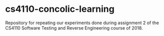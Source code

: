 # cs4110-concolic-learning
Repository for repeating our experiments done during assignment 2 of the CS4110 Software Testing and Reverse Engineering course of 2018.
